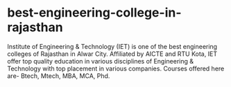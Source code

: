 # best-engineering-college-in-rajasthan
Institute of Engineering &amp; Technology (IET) is one of the best engineering colleges of Rajasthan in Alwar City. Affiliated by AICTE and RTU Kota, IET offer top quality education in various disciplines of Engineering &amp; Technology with top placement in various companies. Courses offered here are- Btech, Mtech, MBA, MCA, Phd.
